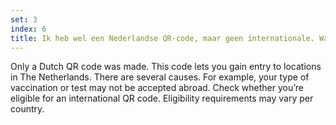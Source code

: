 ```yaml
---
set: 3
index: 6
title: Ik heb wel een Nederlandse QR-code, maar geen internationale. Wat nu?
---
```



Only a Dutch QR code was made. This code lets you gain entry to locations in The Netherlands. There are several causes. For example, your type of vaccination or test may not be accepted abroad. Check whether you’re eligible for an international QR code. Eligibility requirements may vary per country. 

<!-- Find <a href="/en/guidepost" rel="noopener noreferrer" target="_blank">more information and answers here</a>. -->
